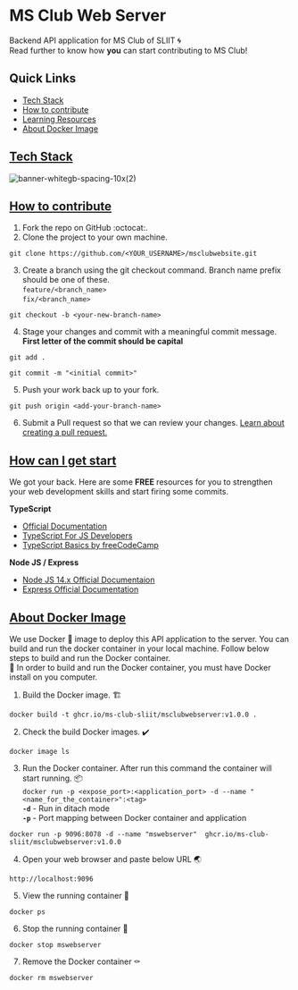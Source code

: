 # MS Club Web Server

Backend API application for MS Club of SLIIT 🌀<br>
Read further to know how **you** can start contributing to MS Club!

## Quick Links

- [Tech Stack](#tech-stack)
- [How to contribute](#how-to-contribute)
- [Learning Resources](#how-can-i-get-start)
- [About Docker Image](#about-docker-image)

## [Tech Stack](#Tech-stack)

![banner-whitegb-spacing-10x(2)](https://firebasestorage.googleapis.com/v0/b/msclubofsliit-v2.appspot.com/o/tech_stack_logo.png?alt=media&token=74635794-1141-411c-8b82-5e90f6113aae)

## [How to contribute](#how-to)

1. Fork the repo on GitHub :octocat:.
2. Clone the project to your own machine. <br>

```
git clone https://github.com/<YOUR_USERNAME>/msclubwebsite.git
```

3. Create a branch using the git checkout command. Branch name prefix should be one of these. <br>
   `feature/<branch_name>` <br>
   `fix/<branch_name>` <br>

```
git checkout -b <your-new-branch-name>
```

4. Stage your changes and commit with a meaningful commit message. **First letter of the commit should be capital** <br>

```
git add .
```

```
git commit -m "<initial commit>"
```

5. Push your work back up to your fork. <br>

```
git push origin <add-your-branch-name>
```

6. Submit a Pull request so that we can review your changes. [Learn about creating a pull request.](https://docs.github.com/en/github/collaborating-with-pull-requests/proposing-changes-to-your-work-with-pull-requests/creating-a-pull-request)

## [How can I get start](#resources)

We got your back. Here are some **FREE** resources for you to strengthen your web development skills and start firing some commits.

**TypeScript**

- [Official Documentation](https://www.typescriptlang.org/docs/)
- [TypeScript For JS Developers](https://www.typescriptlang.org/docs/handbook/typescript-in-5-minutes.html)
- [TypeScript Basics by freeCodeCamp](https://www.freecodecamp.org/news/learn-typescript-basics/)

**Node JS / Express**

- [Node JS 14.x Official Documentaion](https://nodejs.org/docs/latest-v14.x/api/)
- [Express Official Documentation](https://expressjs.com/)

## [About Docker Image](#about-docker-image)

We use Docker :whale: image to deploy this API application to the server. You can build and run the docker container in your local machine. Follow below steps to build and run the Docker container. <br>
:memo: In order to build and run the Docker container, you must have Docker install on you computer. <br>

1. Build the Docker image. :building_construction:

```
docker build -t ghcr.io/ms-club-sliit/msclubwebserver:v1.0.0 .
```

2. Check the build Docker images. :heavy_check_mark:

```
docker image ls
```

3. Run the Docker container. After run this command the container will start running. :package: <br>
   `docker run -p <expose_port>:<application_port> -d --name "<name_for_the_container>":<tag>` <br>
   **`-d`** - Run in ditach mode <br>
   **`-p`** - Port mapping between Docker container and application

```
docker run -p 9096:8078 -d --name "mswebserver"  ghcr.io/ms-club-sliit/msclubwebserver:v1.0.0
```

4. Open your web browser and paste below URL :earth_asia:

```
http://localhost:9096
```

5. View the running container :eyes:

```
docker ps
```

6. Stop the running container :stop_sign:

```
docker stop mswebserver
```

7. Remove the Docker container :coffin:

```
docker rm mswebserver
```

